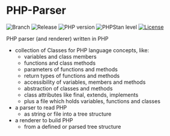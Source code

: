 # PHP-Parser

![Branch](https://img.shields.io/badge/Branch-0.4.x-blue?style=flat-square)
![Release](https://img.shields.io/badge/Release----blue?style=flat-square)
![PHP version](https://img.shields.io/badge/PHP-%5E8.1-blue?style=flat-square&color=777BB4)
![PHPStan level](https://img.shields.io/badge/PHPStan_level-6-darkgreen?style=flat-square)
[![License](https://img.shields.io/packagist/l/ceus-media/php-parser.svg?style=flat-square)](https://packagist.org/packages/ceus-media/php-parser)

PHP parser (and renderer) written in PHP

- collection of Classes for PHP language concepts, like:
	- variables and class members
	- functions and class methods
	- parameters of functions and methods
	- return types of functions and methods
	- accessibility of variables, members and methods
	- abstraction of classes and methods
	- class attributes like final, extends, implements
	- plus a file which holds variables, functions and classes
- a parser to read PHP
	- as string or file into a tree structure
- a renderer to build PHP
	- from a defined or parsed tree structure
